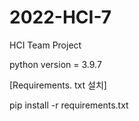# 2022-HCI-7
HCI Team Project

python version = 3.9.7

[Requirements. txt 설치]

pip install -r requirements.txt
